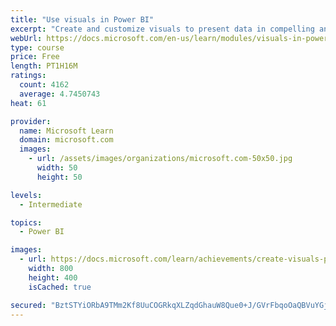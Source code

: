 ```yaml
---
title: "Use visuals in Power BI"
excerpt: "Create and customize visuals to present data in compelling and insightful ways."
webUrl: https://docs.microsoft.com/en-us/learn/modules/visuals-in-power-bi/
type: course
price: Free
length: PT1H16M
ratings:
  count: 4162
  average: 4.7450743
heat: 61

provider:
  name: Microsoft Learn
  domain: microsoft.com
  images:
    - url: /assets/images/organizations/microsoft.com-50x50.jpg
      width: 50
      height: 50

levels:
  - Intermediate

topics:
  - Power BI

images:
  - url: https://docs.microsoft.com/learn/achievements/create-visuals-power-bi-desktop-social.png
    width: 800
    height: 400
    isCached: true

secured: "BztSTYiORbA9TMm2Kf8UuCOGRkqXLZqdGhauW8Que0+J/GVrFbqoOaQBVuYGjPw3XnUdxJO0jmPj+Dt0CcLOibkWoQu4RRC97+KN+WB4idQEHixwZylD8NRHgCd3cBIWvfmriqUWshzBEn3LGpsUXMIPTy3KXQrOohEnzZYRCDYf75zpUX1uIyxxsWZZLB1S+4uD8yMn3dKy6u/PqkEzls2DvmGOp77E97jLRNfVov/cdVxJ+sjDFMEVyFhXZV6aDtQODq9dDLy8gg4Q06M+qduPyj4cRl8/kRcWPcHf6iLLfn9vHaGRPbkh3XibmpTI0Znoh50R13bWkP/SmRyTOd0hhdm4+xkgQFOKX6DJ0vR98zJCvzvExiBjZ+jZpI925tC7kPlbZLavSgu/52iBOaVry6vk4ZL6HsKY1wzbPtg=;I2HmtMFZaSaH5w9lz9pTIQ=="
---
```


